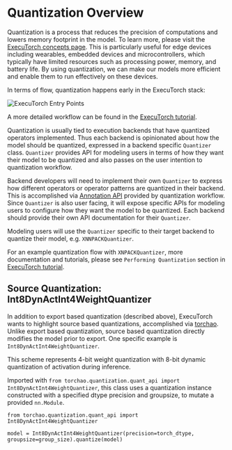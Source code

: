 # Quantization Overview
Quantization is a process that reduces the precision of computations and lowers memory footprint in the model. To learn more, please visit the [ExecuTorch concepts page](./concepts.md#quantization). This is particularly useful for edge devices including wearables, embedded devices and microcontrollers, which typically have limited resources such as processing power, memory, and battery life. By using quantization, we can make our models more efficient and enable them to run effectively on these devices.

In terms of flow, quantization happens early in the ExecuTorch stack:

![ExecuTorch Entry Points](/_static/img/executorch-entry-points.png)

A more detailed workflow can be found in the [ExecuTorch tutorial](./tutorials/export-to-executorch-tutorial).

Quantization is usually tied to execution backends that have quantized operators implemented. Thus each backend is opinionated about how the model should be quantized, expressed in a backend specific ``Quantizer`` class. ``Quantizer`` provides API for modeling users in terms of how they want their model to be quantized and also passes on the user intention to quantization workflow.

Backend developers will need to implement their own ``Quantizer`` to express how different operators or operator patterns are quantized in their backend. This is accomplished via [Annotation API](https://pytorch.org/tutorials/prototype/pt2e_quantizer.html) provided by quantization workflow. Since ``Quantizer`` is also user facing, it will expose specific APIs for modeling users to configure how they want the model to be quantized. Each backend should provide their own API documentation for their ``Quantizer``.

Modeling users will use the ``Quantizer`` specific to their target backend to quantize their model, e.g. ``XNNPACKQuantizer``.

For an example quantization flow with ``XNPACKQuantizer``, more documentation and tutorials, please see ``Performing Quantization`` section in [ExecuTorch tutorial](./tutorials/export-to-executorch-tutorial).

## Source Quantization: Int8DynActInt4WeightQuantizer

In addition to export based quantization (described above), ExecuTorch wants to highlight source based quantizations, accomplished via [torchao](https://github.com/pytorch/ao). Unlike export based quantization, source based quantization directly modifies the model prior to export. One specific example is `Int8DynActInt4WeightQuantizer`. 

This scheme represents 4-bit weight quantization with 8-bit dynamic quantization of activation during inference.

Imported with ``from torchao.quantization.quant_api import Int8DynActInt4WeightQuantizer``, this class uses a quantization instance constructed with a specified dtype precision and groupsize, to mutate a provided ``nn.Module``.

```
from torchao.quantization.quant_api import Int8DynActInt4WeightQuantizer

model = Int8DynActInt4WeightQuantizer(precision=torch_dtype, groupsize=group_size).quantize(model)
```

